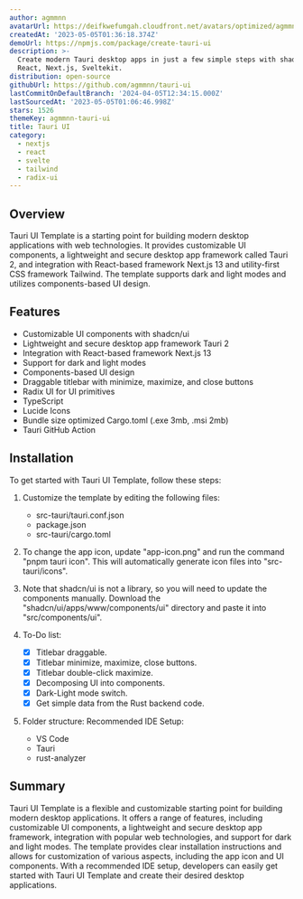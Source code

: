 ```yaml
---
author: agmmnn
avatarUrl: https://deifkwefumgah.cloudfront.net/avatars/optimized/agmmnn-tauri-ui-avatar-128.webp
createdAt: '2023-05-05T01:36:18.374Z'
demoUrl: https://npmjs.com/package/create-tauri-ui
description: >-
  Create modern Tauri desktop apps in just a few simple steps with shadcn/ui.
  React, Next.js, Sveltekit.
distribution: open-source
githubUrl: https://github.com/agmmnn/tauri-ui
lastCommitOnDefaultBranch: '2024-04-05T12:34:15.000Z'
lastSourcedAt: '2023-05-05T01:06:46.998Z'
stars: 1526
themeKey: agmmnn-tauri-ui
title: Tauri UI
category:
  - nextjs
  - react
  - svelte
  - tailwind
  - radix-ui
---
```

## Overview
Tauri UI Template is a starting point for building modern desktop applications with web technologies. It provides customizable UI components, a lightweight and secure desktop app framework called Tauri 2, and integration with React-based framework Next.js 13 and utility-first CSS framework Tailwind. The template supports dark and light modes and utilizes components-based UI design.

## Features
- Customizable UI components with shadcn/ui
- Lightweight and secure desktop app framework Tauri 2
- Integration with React-based framework Next.js 13
- Support for dark and light modes
- Components-based UI design
- Draggable titlebar with minimize, maximize, and close buttons
- Radix UI for UI primitives
- TypeScript
- Lucide Icons
- Bundle size optimized Cargo.toml (.exe 3mb, .msi 2mb)
- Tauri GitHub Action

## Installation
To get started with Tauri UI Template, follow these steps:

1. Customize the template by editing the following files:
   - src-tauri/tauri.conf.json
   - package.json
   - src-tauri/cargo.toml

2. To change the app icon, update "app-icon.png" and run the command "pnpm tauri icon". This will automatically generate icon files into "src-tauri/icons".

3. Note that shadcn/ui is not a library, so you will need to update the components manually. Download the "shadcn/ui/apps/www/components/ui" directory and paste it into "src/components/ui".

4. To-Do list:
   - [x] Titlebar draggable.
   - [x] Titlebar minimize, maximize, close buttons.
   - [x] Titlebar double-click maximize.
   - [x] Decomposing UI into components.
   - [x] Dark-Light mode switch.
   - [x] Get simple data from the Rust backend code.

5. Folder structure: Recommended IDE Setup:
   - VS Code
   - Tauri
   - rust-analyzer

## Summary
Tauri UI Template is a flexible and customizable starting point for building modern desktop applications. It offers a range of features, including customizable UI components, a lightweight and secure desktop app framework, integration with popular web technologies, and support for dark and light modes. The template provides clear installation instructions and allows for customization of various aspects, including the app icon and UI components. With a recommended IDE setup, developers can easily get started with Tauri UI Template and create their desired desktop applications.